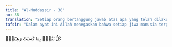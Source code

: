 ```yaml
---
title: "Al-Muddassir - 38"
no: 38
translation: "Setiap orang bertanggung jawab atas apa yang telah dilakukannya,"
tafsir: "Dalam ayat ini Allah menegaskan bahwa setiap jiwa manusia tergadai di sisi Allah. Baik yang muslim maupun yang kafir, yang ingkar atau pun yang taat, semuanya tergantung kepada Allah. Tiap jiwa terikat dengan amal yang dikerjakan sampai hari Kiamat, kecuali golongan kanan. Artinya mereka dapat melepaskan keterikatan mereka di sisi Allah dengan amal-amal baik yang mereka kerjakan, sebagaimana halnya seorang dapat melepaskan diri dari status gadai karena telah membayarkan kewajibannya.\n\nGolongan kanan yang dimaksudkan adalah orang-orang mukmin yang ikhlas, yang menerima buku amalan mereka di sebelah kanan di hari Kiamat. Akan tetapi, ada pula yang mengatakan golongan kanan dalam ayat ini adalah anak-anak yang memang belum diperhitungkan dosa dan kejahatannya. Bahkan ada yang berpendapat golongan kanan itu adalah para malaikat."
---
```


كُلُّ نَفْسٍۢ بِمَا كَسَبَتْ رَهِيْنَةٌۙ
